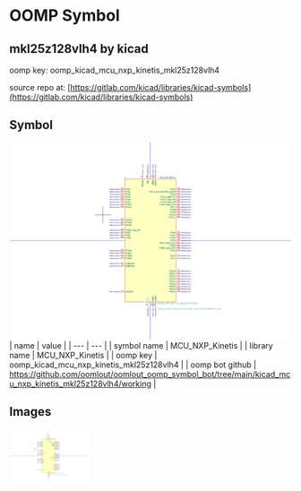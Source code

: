 # OOMP Symbol  
## mkl25z128vlh4  by kicad  
  
oomp key: oomp_kicad_mcu_nxp_kinetis_mkl25z128vlh4  
  
source repo at: [https://gitlab.com/kicad/libraries/kicad-symbols](https://gitlab.com/kicad/libraries/kicad-symbols)  
## Symbol  
  
[![working.png](working_600.png)](working.png)  
| name | value | 
| --- | --- | 
| symbol name | MCU_NXP_Kinetis | 
| library name | MCU_NXP_Kinetis | 
| oomp key | oomp_kicad_mcu_nxp_kinetis_mkl25z128vlh4 | 
| oomp bot github | https://github.com/oomlout/oomlout_oomp_symbol_bot/tree/main/kicad_mcu_nxp_kinetis_mkl25z128vlh4/working | 
## Images  
  
[![working.png](working_140.png)](working.png)  
